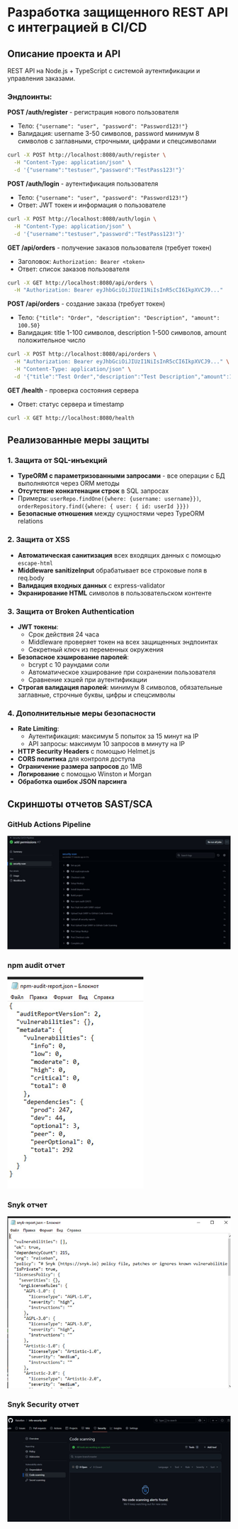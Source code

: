 # Разработка защищенного REST API с интеграцией в CI/CD

## Описание проекта и API

REST API на Node.js + TypeScript с системой аутентификации и управления заказами.

### Эндпоинты:

**POST /auth/register** - регистрация нового пользователя
- Тело: `{"username": "user", "password": "Password123!"}`
- Валидация: username 3-50 символов, password минимум 8 символов с заглавными, строчными, цифрами и спецсимволами
```bash
curl -X POST http://localhost:8080/auth/register \
  -H "Content-Type: application/json" \
  -d '{"username":"testuser","password":"TestPass123!"}'
```

**POST /auth/login** - аутентификация пользователя
- Тело: `{"username": "user", "password": "Password123!"}`
- Ответ: JWT токен и информация о пользователе
```bash
curl -X POST http://localhost:8080/auth/login \
  -H "Content-Type: application/json" \
  -d '{"username":"testuser","password":"TestPass123!"}'
```

**GET /api/orders** - получение заказов пользователя (требует токен)
- Заголовок: `Authorization: Bearer <token>`
- Ответ: список заказов пользователя
```bash
curl -X GET http://localhost:8080/api/orders \
  -H "Authorization: Bearer eyJhbGciOiJIUzI1NiIsInR5cCI6IkpXVCJ9..."
```

**POST /api/orders** - создание заказа (требует токен)
- Тело: `{"title": "Order", "description": "Description", "amount": 100.50}`
- Валидация: title 1-100 символов, description 1-500 символов, amount положительное число
```bash
curl -X POST http://localhost:8080/api/orders \
  -H "Authorization: Bearer eyJhbGciOiJIUzI1NiIsInR5cCI6IkpXVCJ9..." \
  -H "Content-Type: application/json" \
  -d '{"title":"Test Order","description":"Test Description","amount":100.50}'
```

**GET /health** - проверка состояния сервера
- Ответ: статус сервера и timestamp
```bash
curl -X GET http://localhost:8080/health
```

## Реализованные меры защиты

### 1. Защита от SQL-инъекций
- **TypeORM с параметризованными запросами** - все операции с БД выполняются через ORM методы
- **Отсутствие конкатенации строк** в SQL запросах
- Примеры: `userRepo.findOne({where: {username: username}})`, `orderRepository.find({where: { user: { id: userId }}})`
- **Безопасные отношения** между сущностями через TypeORM relations

### 2. Защита от XSS
- **Автоматическая санитизация** всех входящих данных с помощью `escape-html`
- **Middleware sanitizeInput** обрабатывает все строковые поля в req.body
- **Валидация входных данных** с express-validator
- **Экранирование HTML** символов в пользовательском контенте

### 3. Защита от Broken Authentication
- **JWT токены**: 
  - Срок действия 24 часа
  - Middleware проверяет токен на всех защищенных эндпоинтах
  - Секретный ключ из переменных окружения
- **Безопасное хэширование паролей**:
  - bcrypt с 10 раундами соли
  - Автоматическое хэширование при сохранении пользователя
  - Сравнение хэшей при аутентификации
- **Строгая валидация паролей**: минимум 8 символов, обязательные заглавные, строчные буквы, цифры и спецсимволы

### 4. Дополнительные меры безопасности
- **Rate Limiting**: 
  - Аутентификация: максимум 5 попыток за 15 минут на IP
  - API запросы: максимум 10 запросов в минуту на IP
- **HTTP Security Headers** с помощью Helmet.js
- **CORS политика** для контроля доступа
- **Ограничение размера запросов** до 1MB
- **Логирование** с помощью Winston и Morgan
- **Обработка ошибок JSON парсинга**

## Скриншоты отчетов SAST/SCA

### GitHub Actions Pipeline
![GitHub Actions Success](screenshots/githubAction.jpg)

### npm audit отчет
![npm audit report](screenshots/audit-report.jpg)

### Snyk отчет
![npm audit report](screenshots/snyk-report.jpg)

### Snyk Security отчет  
![Snyk report](screenshots/snyk-scan-alerts.jpg)

